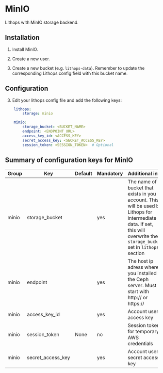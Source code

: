 # MinIO

Lithops with MinIO storage backend.


## Installation

1. Install MinIO.

2. Create a new user.

3. Create a new bucket (e.g. `lithops-data`). Remember to update the corresponding Lithops config field with this bucket name.

## Configuration

3. Edit your lithops config file and add the following keys:

```yaml
    lithops:
        storage: minio

    minio:
        storage_bucket: <BUCKET_NAME>
        endpoint: <ENDPOINT_URL>
        access_key_id: <ACCESS_KEY>
        secret_access_key: <SECRET_ACCESS_KEY>
        session_token: <SESSION_TOKEN>  # Optional
```

## Summary of configuration keys for MinIO

|Group|Key|Default|Mandatory|Additional info|
|---|---|---|---|---|
|minio | storage_bucket | | yes | The name of a bucket that exists in you account. This will be used by Lithops for intermediate data. If set, this will overwrite the `storage_bucket` set in `lithops` section |
|minio | endpoint | |yes | The host ip adress where you installed the Ceph server. Must start with http:// or https:// |
|minio | access_key_id | |yes | Account user access key |
|minio | session_token |None |no | Session token for temporary AWS credentials |
|minio | secret_access_key | |yes | Account user secret access key |
